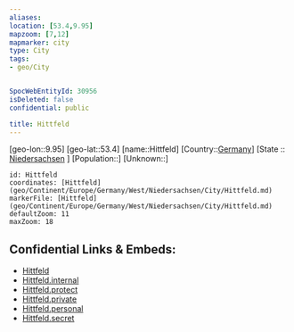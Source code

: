 ```yaml
---
aliases: 
location: [53.4,9.95]
mapzoom: [7,12] 
mapmarker: city 
type: City
tags:
- geo/City


SpocWebEntityId: 30956
isDeleted: false
confidential: public

title: Hittfeld
---
```

[geo-lon::9.95]
[geo-lat::53.4]
[name::Hittfeld]
[Country::[Germany](geo/Continent/Europe/Germany.md)]
[State :: [Niedersachsen](geo/Continent/Europe/Germany/West/Niedersachsen.md) ]
[Population::]
[Unknown::]


```leaflet
id: Hittfeld
coordinates: [Hittfeld](geo/Continent/Europe/Germany/West/Niedersachsen/City/Hittfeld.md)
markerFile: [Hittfeld](geo/Continent/Europe/Germany/West/Niedersachsen/City/Hittfeld.md)
defaultZoom: 11 
maxZoom: 18
```


## Confidential Links & Embeds: 
- [Hittfeld](../../../../../../../../_public/geo/Continent/Europe/Germany/West/Niedersachsen/City/Hittfeld.md) 
- [Hittfeld.internal](../../../../../../../../_internal/geo/Continent/Europe/Germany/West/Niedersachsen/City/Hittfeld.internal.md) 
- [Hittfeld.protect](../../../../../../../../_protect/geo/Continent/Europe/Germany/West/Niedersachsen/City/Hittfeld.protect.md) 
- [Hittfeld.private](../../../../../../../../_private/geo/Continent/Europe/Germany/West/Niedersachsen/City/Hittfeld.private.md) 
- [Hittfeld.personal](../../../../../../../../_personal/geo/Continent/Europe/Germany/West/Niedersachsen/City/Hittfeld.personal.md) 
- [Hittfeld.secret](../../../../../../../../_secret/geo/Continent/Europe/Germany/West/Niedersachsen/City/Hittfeld.secret.md) 
